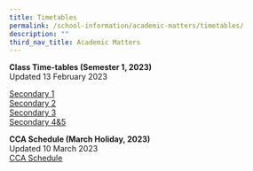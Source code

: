 ```yaml
---
title: Timetables
permalink: /school-information/academic-matters/timetables/
description: ""
third_nav_title: Academic Matters
---
```

**Class Time-tables (Semester 1, 2023)** <br>
Updated 13 February 2023

[Secondary 1](/files/KRSS%20Timetable%20Semester%201%202023_Class%20Timetable_Sec%201_updated_8%20Feb.pdf) <br>
[Secondary 2](/files/KRSS%20Timetable%20Semester%201%202023_Class%20Timetable_Sec%202_updated_8%20Feb.pdf)<br>
[Secondary 3](/files/KRSS%20Timetable%20Semester%201%202023_Class%20Timetable_Sec%203_updated_8%20Feb.pdf) <br>
[Secondary 4&5](/files/KRSS%20Timetable%20Semester%201%202023_Class%20Timetable_Sec%204&5_Updated%208%20Feb.pdf)

**CCA Schedule (March Holiday, 2023)** <br>
Updated 10 March 2023<br>
[CCA Schedule](/files/CCA%20Schedule_March%20Holiday%202023.pdf)